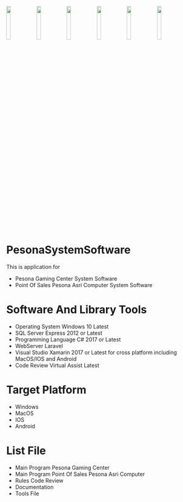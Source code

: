<img src="https://cloud.githubusercontent.com/assets/4307137/10105283/251b6868-63ae-11e5-9918-b789d9d682ec.png" width="15%"></img> <img src="https://cloud.githubusercontent.com/assets/4307137/10105290/2a183f3a-63ae-11e5-9380-50d9f6d8afd6.png" width="15%"></img> <img src="https://cloud.githubusercontent.com/assets/4307137/10105284/26aa7ad4-63ae-11e5-88b7-bc523a095c9f.png" width="15%"></img> <img src="https://cloud.githubusercontent.com/assets/4307137/10105288/28698fae-63ae-11e5-8ba7-a62360a8e8a7.png" width="15%"></img> <img src="https://cloud.githubusercontent.com/assets/4307137/10105283/251b6868-63ae-11e5-9918-b789d9d682ec.png" width="15%"></img> <img src="https://cloud.githubusercontent.com/assets/4307137/10105290/2a183f3a-63ae-11e5-9380-50d9f6d8afd6.png" width="15%"></img> 

# PesonaSystemSoftware
 This is application for
 - Pesona Gaming Center System Software
 - Point Of Sales Pesona Asri Computer System Software

# Software And Library Tools
 - Operating System Windows 10 Latest
 - SQL Server Express 2012 or Latest
 - Programming Language C# 2017 or Latest
 - WebServer Laravel
 - Visual Studio Xamarin 2017 or Latest for cross platform including MacOS/IOS and Android
 - Code Review Virtual Assist Latest

# Target Platform
 - Windows
 - MacOS
 - IOS
 - Android

# List File
 - Main Program Pesona Gaming Center
 - Main Program Point Of Sales Pesona Asri Computer
 - Rules Code Review
 - Documentation
 - Tools File


